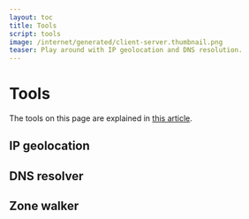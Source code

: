 ```yaml
---
layout: toc
title: Tools
script: tools
image: /internet/generated/client-server.thumbnail.png
teaser: Play around with IP geolocation and DNS resolution.
---
```


# Tools

The tools on this page are explained in [this article](/internet/).

## IP geolocation

<div id="tool-ip-info"></div>

## DNS resolver

<div id="tool-dns-resolver"></div>

## Zone walker

<div id="tool-zone-walker"></div>

